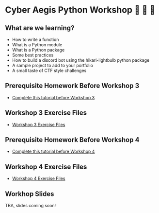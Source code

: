 # Cyber Aegis Python Workshop 🎉 🐍 🎉 

## What are we learning? 

- How to write a function
- What is a Python module
- What is a Python package
- Some best practices
- How to build a discord bot using the hikari-lightbulb python package
- A sample project to add to your portfolio
- A small taste of CTF style challenges

## Prerequisite Homework Before Workshop 3 
- [Complete this tutorial before Workshop 3](https://github.com/rachelwritingcode/cyber-aegis-python-workshop/tree/main/module_02_homework)

## Workshop 3 Exercise Files
- [Workshop 3 Exercise Files](https://github.com/rachelwritingcode/cyber-aegis-python-workshop/tree/main/module_03/exercises)

## Prerequisite Homework Before Workshop 4
- [Complete this tutorial before Workshop 4](https://github.com/rachelwritingcode/cyber-aegis-python-workshop/tree/main/module_03_homework) 

## Workshop 4 Exercise Files
- [Workshop 4 Exercise Files](https://github.com/rachelwritingcode/cyber-aegis-python-workshop/tree/main/module_04)

## Workhop Slides

TBA, slides coming soon!
